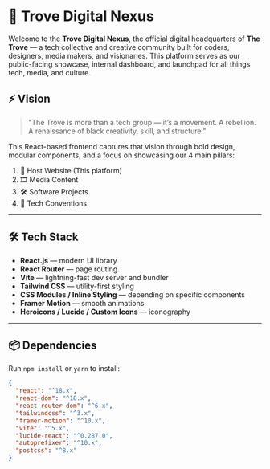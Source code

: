 # 🧠 Trove Digital Nexus

Welcome to the **Trove Digital Nexus**, the official digital headquarters of **The Trove** — a tech collective and creative community built for coders, designers, media makers, and visionaries. This platform serves as our public-facing showcase, internal dashboard, and launchpad for all things tech, media, and culture.

## ⚡ Vision

> "The Trove is more than a tech group — it’s a movement. A rebellion. A renaissance of black creativity, skill, and structure."

This React-based frontend captures that vision through bold design, modular components, and a focus on showcasing our 4 main pillars:

1. 🧱 Host Website (This platform)
2. 🎞️ Media Content
3. 🛠️ Software Projects
4. 📢 Tech Conventions

---

## 🛠️ Tech Stack

- **React.js** — modern UI library
- **React Router** — page routing
- **Vite** — lightning-fast dev server and bundler
- **Tailwind CSS** — utility-first styling
- **CSS Modules / Inline Styling** — depending on specific components
- **Framer Motion** — smooth animations
- **Heroicons / Lucide / Custom Icons** — iconography


---

## 📦 Dependencies

Run `npm install` or `yarn` to install:

```json
{
  "react": "^18.x",
  "react-dom": "^18.x",
  "react-router-dom": "^6.x",
  "tailwindcss": "^3.x",
  "framer-motion": "^10.x",
  "vite": "^5.x",
  "lucide-react": "^0.287.0",
  "autoprefixer": "^10.x",
  "postcss": "^8.x"
}
